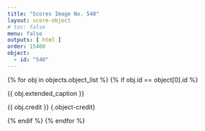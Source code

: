 ```yaml
---
title: "Scores Image No. 540"
layout: score-object
# toc: false
menu: false
outputs: [ html ]
order: 15400
object:
  - id: "540"
---
```


{% for obj in objects.object_list %}
{% if obj.id == object[0].id %}

{{ obj.extended_caption }}

{{ obj.credit }} {.object-credit}

{% endif %}
{% endfor %}
